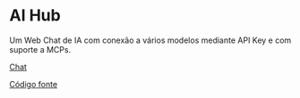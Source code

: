 # AI Hub

Um Web Chat de IA com conexão a vários modelos mediante API Key e com suporte a MCPs. 

<a href="https://nicolasmafra.github.io/ai-hub/chat">Chat</a>

<a href="https://github.com/nicolasmafra/ai-hub">Código fonte</a>

